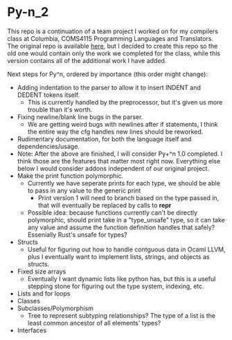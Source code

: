 # Py-n_2

This repo is a continuation of a team project I worked on for my compilers class at Columbia, COMS4115 Programming Languages and Translators.
The original repo is available [here](https://github.com/WilliamFreedman/Py-n), but I decided to create this repo so the old one would contain
only the work we completed for the class, while this version contains all of the additional work I have added.

Next steps for Py^n, ordered by importance (this order might change):

- Adding indentation to the parser to allow it to insert INDENT and DEDENT tokens itself.
    - This is currently handled by the preprocessor, but it's given us more trouble than it's worth.
- Fixing newline/blank line bugs in the parser. 
    - We are getting weird bugs with newlines after if statements, I think the entire way the cfg handles
    new lines should be reworked.
- Rudimentary documentation, for both the language itself and dependencies/usage.
- Note: After the above are finished, I will consider Py+^n 1.0 completed. I think those are the features that matter most
right now. Everything else below I would consider addons independent of our original project.
- Make the print function polymorphic.
    - Currently we have seperate prints for each type, we should be able to pass in any value to the generic print
        - Print version 1 will need to branch based on the type passed in, that will eventually be replaced by calls to
        __repr__
    - Possible idea: because functions currently can't be directly polymorphic, should print take in a "type_unsafe" type, 
    so it can take any value and assume the function definition handles that safely? Essenially Rust's unsafe for types?
- Structs
    - Useful for figuring out how to handle contguous data in Ocaml LLVM, plus I eventually want to implement lists, strings, 
    and objects as structs. 
- Fixed size arrays
    - Eventually I want dynamic lists like python has, but this is a useful stepping stone for figuring out the type system,
    indexing, etc.
- Lists and for loops
- Classes
- Subclasses/Polymorphism
    - Tree to represent subtyping relationships? The type of a list is the least common ancestor of all elements' types?
- Interfaces
